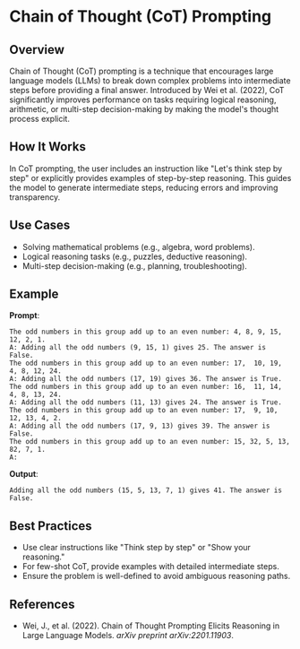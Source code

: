 # Chain of Thought (CoT) Prompting


## Overview

Chain of Thought (CoT) prompting is a technique that encourages large language models (LLMs) to break down complex problems into intermediate steps before providing a final answer. Introduced by Wei et al. (2022), CoT significantly improves performance on tasks requiring logical reasoning, arithmetic, or multi-step decision-making by making the model's thought process explicit.

## How It Works

In CoT prompting, the user includes an instruction like "Let's think step by step" or explicitly provides examples of step-by-step reasoning. This guides the model to generate intermediate steps, reducing errors and improving transparency.

## Use Cases

- Solving mathematical problems (e.g., algebra, word problems).
- Logical reasoning tasks (e.g., puzzles, deductive reasoning).
- Multi-step decision-making (e.g., planning, troubleshooting).

## Example

**Prompt**:
```
The odd numbers in this group add up to an even number: 4, 8, 9, 15, 12, 2, 1.
A: Adding all the odd numbers (9, 15, 1) gives 25. The answer is False.
The odd numbers in this group add up to an even number: 17,  10, 19, 4, 8, 12, 24.
A: Adding all the odd numbers (17, 19) gives 36. The answer is True.
The odd numbers in this group add up to an even number: 16,  11, 14, 4, 8, 13, 24.
A: Adding all the odd numbers (11, 13) gives 24. The answer is True.
The odd numbers in this group add up to an even number: 17,  9, 10, 12, 13, 4, 2.
A: Adding all the odd numbers (17, 9, 13) gives 39. The answer is False.
The odd numbers in this group add up to an even number: 15, 32, 5, 13, 82, 7, 1. 
A:
```

**Output**:
```
Adding all the odd numbers (15, 5, 13, 7, 1) gives 41. The answer is False.
```

## Best Practices

- Use clear instructions like "Think step by step" or "Show your reasoning."
- For few-shot CoT, provide examples with detailed intermediate steps.
- Ensure the problem is well-defined to avoid ambiguous reasoning paths.

## References

- Wei, J., et al. (2022). Chain of Thought Prompting Elicits Reasoning in Large Language Models. *arXiv preprint arXiv:2201.11903*.
